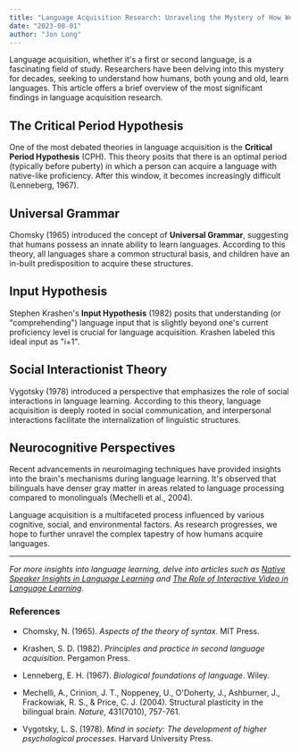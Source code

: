 ```yaml
---
title: "Language Acquisition Research: Unraveling the Mystery of How We Learn Languages"
date: "2023-08-01"
author: "Jon Long"
---
```


Language acquisition, whether it's a first or second language, is a fascinating field of study. Researchers have been delving into this mystery for decades, seeking to understand how humans, both young and old, learn languages. This article offers a brief overview of the most significant findings in language acquisition research.

## The Critical Period Hypothesis

One of the most debated theories in language acquisition is the **Critical Period Hypothesis** (CPH). This theory posits that there is an optimal period (typically before puberty) in which a person can acquire a language with native-like proficiency. After this window, it becomes increasingly difficult (Lenneberg, 1967). 

## Universal Grammar

Chomsky (1965) introduced the concept of **Universal Grammar**, suggesting that humans possess an innate ability to learn languages. According to this theory, all languages share a common structural basis, and children have an in-built predisposition to acquire these structures.

## Input Hypothesis

Stephen Krashen's **Input Hypothesis** (1982) posits that understanding (or "comprehending") language input that is slightly beyond one's current proficiency level is crucial for language acquisition. Krashen labeled this ideal input as "i+1".

## Social Interactionist Theory

Vygotsky (1978) introduced a perspective that emphasizes the role of social interactions in language learning. According to this theory, language acquisition is deeply rooted in social communication, and interpersonal interactions facilitate the internalization of linguistic structures.

## Neurocognitive Perspectives

Recent advancements in neuroimaging techniques have provided insights into the brain's mechanisms during language learning. It's observed that bilinguals have denser gray matter in areas related to language processing compared to monolinguals (Mechelli et al., 2004).

Language acquisition is a multifaceted process influenced by various cognitive, social, and environmental factors. As research progresses, we hope to further unravel the complex tapestry of how humans acquire languages.

---

*For more insights into language learning, delve into articles such as [Native Speaker Insights in Language Learning](/native-speaker-insights) and [The Role of Interactive Video in Language Learning](/role-of-interactive-video).*

### References

- Chomsky, N. (1965). *Aspects of the theory of syntax*. MIT Press.

- Krashen, S. D. (1982). *Principles and practice in second language acquisition*. Pergamon Press.

- Lenneberg, E. H. (1967). *Biological foundations of language*. Wiley.

- Mechelli, A., Crinion, J. T., Noppeney, U., O'Doherty, J., Ashburner, J., Frackowiak, R. S., & Price, C. J. (2004). Structural plasticity in the bilingual brain. *Nature*, 431(7010), 757-761.

- Vygotsky, L. S. (1978). *Mind in society: The development of higher psychological processes*. Harvard University Press.

